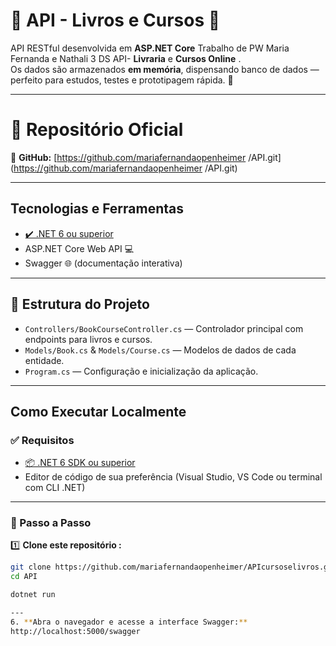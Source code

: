 # 🌸 API - Livros e Cursos 🌸

API RESTful desenvolvida em **ASP.NET Core** Trabalho de PW Maria Fernanda e Nathali 3 DS API- **Livraria** e **Cursos Online** .  
Os dados são armazenados **em memória**, dispensando banco de dados — perfeito para estudos, testes e prototipagem rápida. 🌷

---

# 🌼 Repositório Oficial

🔗 **GitHub:** [https://github.com/mariafernandaopenheimer
/API.git](https://github.com/mariafernandaopenheimer
/API.git)

---

##  Tecnologias e Ferramentas

- [✔️ .NET 6 ou superior](https://dotnet.microsoft.com/)
- ASP.NET Core Web API 💻
- Swagger 🌐 (documentação interativa)

---

## 📁 Estrutura do Projeto

- `Controllers/BookCourseController.cs` — Controlador principal com endpoints para livros e cursos.
- `Models/Book.cs` & `Models/Course.cs` — Modelos de dados de cada entidade.
- `Program.cs` — Configuração e inicialização da aplicação.

---

##  Como Executar Localmente

### ✅ Requisitos

- [📦 .NET 6 SDK ou superior](https://dotnet.microsoft.com/en-us/download/dotnet)
- Editor de código de sua preferência (Visual Studio, VS Code ou terminal com CLI .NET)

---

### 🌸 Passo a Passo

1️⃣ **Clone este repositório :**  
```bash
git clone https://github.com/mariafernandaopenheimer/APIcursoselivros.git
cd API

dotnet run

---
6. **Abra o navegador e acesse a interface Swagger:**
http://localhost:5000/swagger
